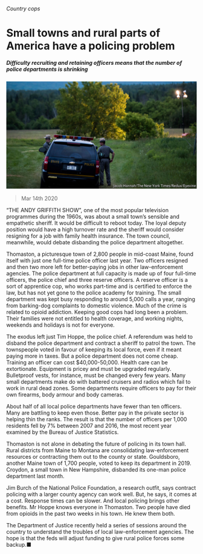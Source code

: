 ###### Country cops

# Small towns and rural parts of America have a policing problem 

##### Difficulty recruiting and retaining officers means that the number of police departments is shrinking 

![image](images/20200314_USP005_0.jpg) 

> Mar 14th 2020 

“THE ANDY GRIFFITH SHOW”, one of the most popular television programmes during the 1960s, was about a small town’s sensible and empathetic sheriff. It would be difficult to reboot today. The loyal deputy position would have a high turnover rate and the sheriff would consider resigning for a job with family health insurance. The town council, meanwhile, would debate disbanding the police department altogether.

Thomaston, a picturesque town of 2,800 people in mid-coast Maine, found itself with just one full-time police officer last year. Two officers resigned and then two more left for better-paying jobs in other law-enforcement agencies. The police department at full capacity is made up of four full-time officers, the police chief and three reserve officers. A reserve officer is a sort of apprentice cop, who works part-time and is certified to enforce the law, but has not yet gone to the police academy for training. The small department was kept busy responding to around 5,000 calls a year, ranging from barking-dog complaints to domestic violence. Much of the crime is related to opioid addiction. Keeping good cops had long been a problem. Their families were not entitled to health coverage, and working nights, weekends and holidays is not for everyone.


The exodus left just Tim Hoppe, the police chief. A referendum was held to disband the police department and contract a sheriff to patrol the town. The townspeople voted in favour of keeping its local force, even if it meant paying more in taxes. But a police department does not come cheap. Training an officer can cost $40,000-50,000. Health care can be extortionate. Equipment is pricey and must be upgraded regularly. Bulletproof vests, for instance, must be changed every few years. Many small departments make do with battered cruisers and radios which fail to work in rural dead zones. Some departments require officers to pay for their own firearms, body armour and body cameras.

About half of all local police departments have fewer than ten officers. Many are battling to keep even those. Better pay in the private sector is helping thin the ranks. The result is that the number of officers per 1,000 residents fell by 7% between 2007 and 2016, the most recent year examined by the Bureau of Justice Statistics.

Thomaston is not alone in debating the future of policing in its town hall. Rural districts from Maine to Montana are consolidating law-enforcement resources or contracting them out to the county or state. Gouldsboro, another Maine town of 1,700 people, voted to keep its department in 2019. Croydon, a small town in New Hampshire, disbanded its one-man police department last month.

Jim Burch of the National Police Foundation, a research outfit, says contract policing with a larger county agency can work well. But, he says, it comes at a cost. Response times can be slower. And local policing brings other benefits. Mr Hoppe knows everyone in Thomaston. Two people have died from opioids in the past two weeks in his town. He knew them both.

The Department of Justice recently held a series of sessions around the country to understand the troubles of local law-enforcement agencies. The hope is that the feds will adjust funding to give rural police forces some backup.■

